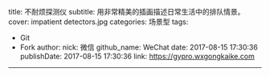 title: 不耐烦探测仪
subtitle: 用非常精美的插画描述日常生活中的排队情景。
cover: impatient detectors.jpg
categories: 场景型
tags:
  - Git
  - Fork
author:
  nick: 微信
  github_name: WeChat
date: 2017-08-15 17:30:36
publishDate: 2017-08-15 17:30:36
link: https://gypro.wxgongkaike.com
---
